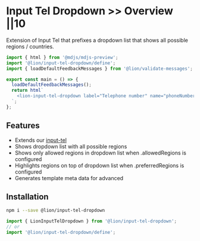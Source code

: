 # Input Tel Dropdown >> Overview ||10

Extension of Input Tel that prefixes a dropdown list that shows all possible regions / countries.

```js script
import { html } from '@mdjs/mdjs-preview';
import '@lion/input-tel-dropdown/define';
import { loadDefaultFeedbackMessages } from '@lion/validate-messages';
```

```js preview-story
export const main = () => {
  loadDefaultFeedbackMessages();
  return html`
    <lion-input-tel-dropdown label="Telephone number" name="phoneNumber"></lion-input-tel-dropdown>
  `;
};
```

## Features

- Extends our [input-tel](../input-tel/overview.md)
- Shows dropdown list with all possible regions
- Shows only allowed regions in dropdown list when .allowedRegions is configured
- Highlights regions on top of dropdown list when .preferredRegions is configured
- Generates template meta data for advanced

## Installation

```bash
npm i --save @lion/input-tel-dropdown
```

```js
import { LionInputTelDropdown } from '@lion/input-tel-dropdown';
// or
import '@lion/input-tel-dropdown/define';
```
